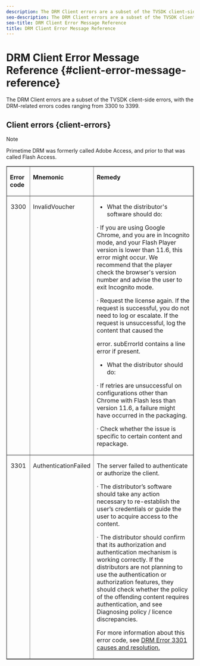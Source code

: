 ```yaml
---
description: The DRM Client errors are a subset of the TVSDK client-side errors. 
seo-description: The DRM Client errors are a subset of the TVSDK client-side errors. 
seo-title: DRM Client Error Message Reference
title: DRM Client Error Message Reference
---
```


# DRM Client Error Message Reference {#client-error-message-reference}

The DRM Client errors are a subset of the TVSDK client-side errors, with the DRM-related errors codes ranging from 3300 to 3399.

## Client errors {client-errors}

>[!Note]
>Primetime DRM was formerly called Adobe Access, and prior to that was called Flash Access.



<div>
    <table border="1" cellspacing="0" cellpadding="0">
        <tbody>
            <tr>
                <td width="50" valign="top">
                    <p>
                        <strong>Error code</strong>
                    </p>
                </td>
                <td width="154" valign="top">
                    <p>
                        <strong>Mnemonic</strong>
                    </p>
                </td>
                <td width="456" valign="top">
                    <p>
                        <strong>Remedy</strong>
                    </p>
                </td>
            </tr>
            <tr>
                <td width="50" valign="top">
                    <p align="center">
                        3300
                    </p>
                </td>
                <td width="154" valign="top">
                    <p>
                        InvalidVoucher
                    </p>
                </td>
                <td width="456" valign="top">
                    <ul>
                        <li>
                            What the distributor's software should do:
                        </li>
                    </ul>
                    <p>
                        · If you are using Google Chrome, and you are in
                        Incognito mode, and your Flash Player version is lower
                        than 11.6, this error might occur. We recommend that
                        the player check the browser's version number and
                        advise the user to exit Incognito mode.
                    </p>
                    <p>
                        · Request the license again. If the request is
                        successful, you do not need to log or escalate. If the
                        request is unsuccessful, log the content that caused
                        the
                    </p>
                    <p>
                        error. subErrorId contains a line error if present.
                    </p>
                    <ul>
                        <li>
                            What the distributor should do:
                        </li>
                    </ul>
                    <p>
                        · If retries are unsuccessful on configurations other
                        than Chrome with Flash less than version 11.6, a
                        failure might have occurred in the packaging.
                    </p>
                    <p>
                        · Check whether the issue is specific to certain
                        content and repackage.
                    </p>
                </td>
            </tr>
            <tr>
                <td width="50" valign="top">
                    <p align="center">
                        3301
                    </p>
                </td>
                <td width="154" valign="top">
                    <p>
                        AuthenticationFailed
                    </p>
                </td>
                <td width="456" valign="top">
                    <p>
                        The server failed to authenticate or authorize the
                        client.
                    </p>
                    <p>
                        · The distributor’s software should take any action
                        necessary to re-establish the user’s credentials or
                        guide the user to acquire access to the content.
                    </p>
                    <p>
                        · The distributor should confirm that its authorization
                        and authentication mechanism is working correctly. If
                        the distributors are not planning to use the
                        authentication or authorization features, they should
                        check whether the policy of the offending content requires authentication, and see Diagnosing policy / licence discrepancies.
                </p>
                <p>
                    For more information about this error code, see
                    <u>
                        <a href="https://forums.adobe.com/thread/1277149">
                            DRM Error 3301 causes
                        </a>
                    </u>
                    <u>
                        <a href="https://forums.adobe.com/thread/1277149">
                            and resolution<u>.</u>
                        </a>
                    </u>
                </p>
            </td>
        </tr>
    </tbody>
</table>
